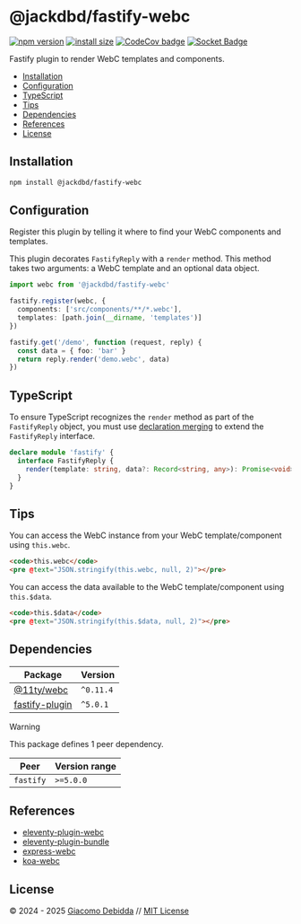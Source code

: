 # @jackdbd/fastify-webc

[![npm version](https://badge.fury.io/js/@jackdbd%2Ffastify-webc.svg)](https://badge.fury.io/js/@jackdbd%2Ffastify-webc)
[![install size](https://packagephobia.com/badge?p=@jackdbd/fastify-webc)](https://packagephobia.com/result?p=@jackdbd/fastify-webc)
[![CodeCov badge](https://codecov.io/gh/jackdbd/rapido/graph/badge.svg?token=BpFF8tmBYS)](https://app.codecov.io/gh/jackdbd/rapido?flags%5B0%5D=fastify-webc)
[![Socket Badge](https://socket.dev/api/badge/npm/package/@jackdbd/fastify-webc)](https://socket.dev/npm/package/@jackdbd/fastify-webc)

Fastify plugin to render WebC templates and components.

- [Installation](#installation)
- [Configuration](#configuration)
- [TypeScript](#typescript)
- [Tips](#tips)
- [Dependencies](#dependencies)
- [References](#references)
- [License](#license)

## Installation

```sh
npm install @jackdbd/fastify-webc
```

## Configuration

Register this plugin by telling it where to find your WebC components and templates.

This plugin decorates `FastifyReply` with a `render` method. This method takes two arguments: a WebC template and an optional data object.

```ts
import webc from '@jackdbd/fastify-webc'

fastify.register(webc, {
  components: ['src/components/**/*.webc'],
  templates: [path.join(__dirname, 'templates')]
})

fastify.get('/demo', function (request, reply) {
  const data = { foo: 'bar' }
  return reply.render('demo.webc', data)
})
```

## TypeScript

To ensure TypeScript recognizes the `render` method as part of the `FastifyReply` object, you must use [declaration merging](https://www.typescriptlang.org/docs/handbook/declaration-merging.html) to extend the `FastifyReply` interface.

```ts
declare module 'fastify' {
  interface FastifyReply {
    render(template: string, data?: Record<string, any>): Promise<void>
  }
}
```

## Tips

You can access the WebC instance from your WebC template/component using `this.webc`.

```html
<code>this.webc</code>
<pre @text="JSON.stringify(this.webc, null, 2)"></pre>
```

You can access the data available to the WebC template/component using `this.$data`.

```html
<code>this.$data</code>
<pre @text="JSON.stringify(this.$data, null, 2)"></pre>
```

## Dependencies

| Package | Version |
|---|---|
| [@11ty/webc](https://www.npmjs.com/package/@11ty/webc) | `^0.11.4` |
| [fastify-plugin](https://www.npmjs.com/package/fastify-plugin) | `^5.0.1` |

> [!WARNING]
> This package defines 1 peer dependency.

| Peer | Version range |
|---|---|
| `fastify` | `>=5.0.0` |

## References

- [eleventy-plugin-webc](https://github.com/11ty/eleventy-plugin-webc/)
- [eleventy-plugin-bundle](https://github.com/11ty/eleventy-plugin-bundle/)
- [express-webc](https://github.com/NickColley/express-webc)
- [koa-webc](https://github.com/sombriks/koa-webc/)

## License

&copy; 2024 - 2025 [Giacomo Debidda](https://www.giacomodebidda.com/) // [MIT License](https://spdx.org/licenses/MIT.html)
